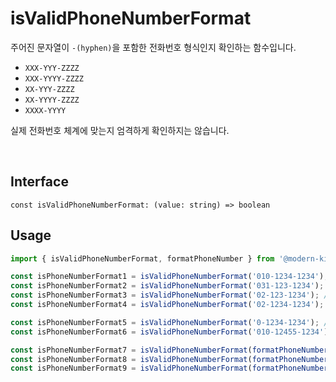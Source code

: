 # isValidPhoneNumberFormat

주어진 문자열이 `-(hyphen)`을 포함한 전화번호 형식인지 확인하는 함수입니다.

- `XXX-YYY-ZZZZ`
- `XXX-YYYY-ZZZZ`
- `XX-YYY-ZZZZ`
- `XX-YYYY-ZZZZ`
- `XXXX-YYYY`

실제 전화번호 체계에 맞는지 엄격하게 확인하지는 않습니다.

<br />

## Interface
```tsx
const isValidPhoneNumberFormat: (value: string) => boolean
```

## Usage
```ts
import { isValidPhoneNumberFormat, formatPhoneNumber } from '@modern-kit/utils';

const isPhoneNumberFormat1 = isValidPhoneNumberFormat('010-1234-1234'); // true
const isPhoneNumberFormat2 = isValidPhoneNumberFormat('031-123-1234'); // true
const isPhoneNumberFormat3 = isValidPhoneNumberFormat('02-123-1234'); // true
const isPhoneNumberFormat4 = isValidPhoneNumberFormat('02-1234-1234'); // true

const isPhoneNumberFormat5 = isValidPhoneNumberFormat('0-1234-1234'); // false
const isPhoneNumberFormat6 = isValidPhoneNumberFormat('010-12455-1234'); // false

const isPhoneNumberFormat7 = isValidPhoneNumberFormat(formatPhoneNumber('01012341234')); // true
const isPhoneNumberFormat8 = isValidPhoneNumberFormat(formatPhoneNumber('021231234')); // true
const isPhoneNumberFormat9 = isValidPhoneNumberFormat(formatPhoneNumber('010-1234-1234')); // true
```